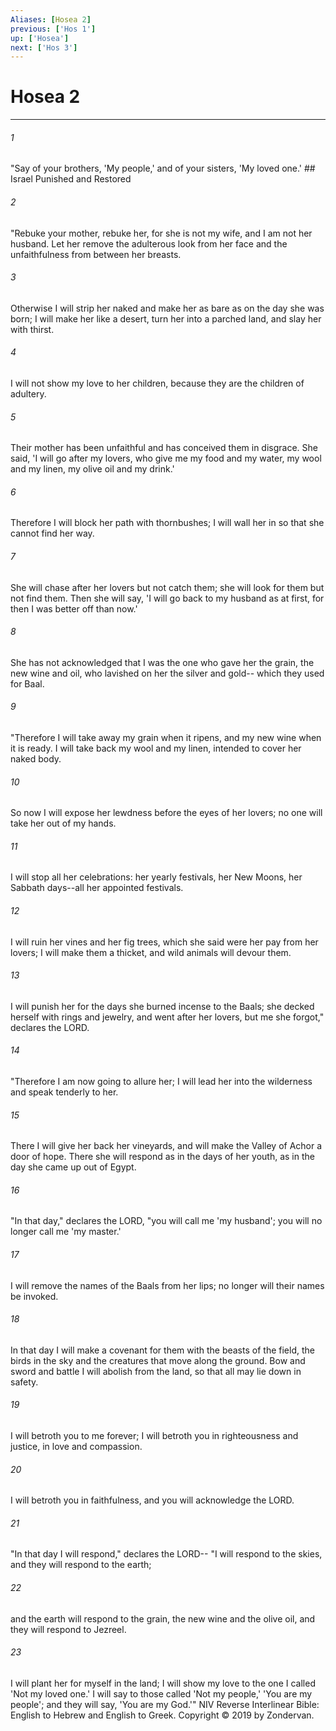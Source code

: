 ```yaml
---
Aliases: [Hosea 2]
previous: ['Hos 1']
up: ['Hosea']
next: ['Hos 3']
---
```

# Hosea 2

***


###### 1 
"Say of your brothers, 'My people,' and of your sisters, 'My loved one.' ## Israel Punished and Restored 

###### 2 
"Rebuke your mother, rebuke her, for she is not my wife, and I am not her husband. Let her remove the adulterous look from her face and the unfaithfulness from between her breasts. 

###### 3 
Otherwise I will strip her naked and make her as bare as on the day she was born; I will make her like a desert, turn her into a parched land, and slay her with thirst. 

###### 4 
I will not show my love to her children, because they are the children of adultery. 

###### 5 
Their mother has been unfaithful and has conceived them in disgrace. She said, 'I will go after my lovers, who give me my food and my water, my wool and my linen, my olive oil and my drink.' 

###### 6 
Therefore I will block her path with thornbushes; I will wall her in so that she cannot find her way. 

###### 7 
She will chase after her lovers but not catch them; she will look for them but not find them. Then she will say, 'I will go back to my husband as at first, for then I was better off than now.' 

###### 8 
She has not acknowledged that I was the one who gave her the grain, the new wine and oil, who lavished on her the silver and gold-- which they used for Baal. 

###### 9 
"Therefore I will take away my grain when it ripens, and my new wine when it is ready. I will take back my wool and my linen, intended to cover her naked body. 

###### 10 
So now I will expose her lewdness before the eyes of her lovers; no one will take her out of my hands. 

###### 11 
I will stop all her celebrations: her yearly festivals, her New Moons, her Sabbath days--all her appointed festivals. 

###### 12 
I will ruin her vines and her fig trees, which she said were her pay from her lovers; I will make them a thicket, and wild animals will devour them. 

###### 13 
I will punish her for the days she burned incense to the Baals; she decked herself with rings and jewelry, and went after her lovers, but me she forgot," declares the LORD. 

###### 14 
"Therefore I am now going to allure her; I will lead her into the wilderness and speak tenderly to her. 

###### 15 
There I will give her back her vineyards, and will make the Valley of Achor a door of hope. There she will respond as in the days of her youth, as in the day she came up out of Egypt. 

###### 16 
"In that day," declares the LORD, "you will call me 'my husband'; you will no longer call me 'my master.' 

###### 17 
I will remove the names of the Baals from her lips; no longer will their names be invoked. 

###### 18 
In that day I will make a covenant for them with the beasts of the field, the birds in the sky and the creatures that move along the ground. Bow and sword and battle I will abolish from the land, so that all may lie down in safety. 

###### 19 
I will betroth you to me forever; I will betroth you in righteousness and justice, in love and compassion. 

###### 20 
I will betroth you in faithfulness, and you will acknowledge the LORD. 

###### 21 
"In that day I will respond," declares the LORD-- "I will respond to the skies, and they will respond to the earth; 

###### 22 
and the earth will respond to the grain, the new wine and the olive oil, and they will respond to Jezreel. 

###### 23 
I will plant her for myself in the land; I will show my love to the one I called 'Not my loved one.' I will say to those called 'Not my people,' 'You are my people'; and they will say, 'You are my God.'" NIV Reverse Interlinear Bible: English to Hebrew and English to Greek. Copyright © 2019 by Zondervan.
